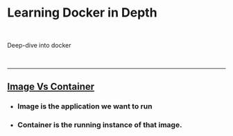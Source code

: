 <h1><b>Learning Docker in Depth</b></h1>

<br>
<p>Deep-dive into docker</p>
<br>

<hr>
<h2><u>Image Vs Container</u></h2>
<ul>
    <li>
        <h3>Image is the application we want to run</h3>
    </li>
    <li>
        <h3>Container is the running instance of that image.</h3>
    </li>
</ul>
